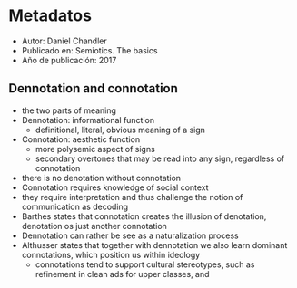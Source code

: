 # Metadatos
- Autor: Daniel Chandler 
- Publicado en: Semiotics. The basics
- Año de publicación: 2017

## Dennotation and connotation
- the two parts of meaning
- Dennotation: informational function
	- definitional, literal, obvious meaning of a sign
- Connotation: aesthetic function
	- more polysemic aspect of signs
	- secondary overtones that may be read into any sign, regardless of connotation
- there is no denotation without connotation
- Connotation requires knowledge of social context
- they require interpretation and thus challenge the notion of communication as decoding
- Barthes states that connotation creates the illusion of denotation, denotation os just another connotation
- Dennotation can rather be see as a naturalization process
- Althusser states that together with dennotation we also learn dominant connotations, which position us within ideology
	- connotations tend to support cultural stereotypes, such as refinement in clean ads for upper classes, and 
